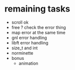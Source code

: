 # remaining tasks
- scroll ok
- free ? check the error thing
- map error at the same time
- gnl error handling
- libft error handling
- size_t and int
- norminette
- bonus
    - animation
